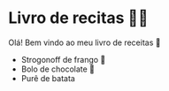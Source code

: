 # Livro de recitas 👨‍🍳

Olá! Bem vindo ao meu livro de receitas 👋

- Strogonoff de frango 🐔
- Bolo de chocolate 🍫
- Purê de batata
